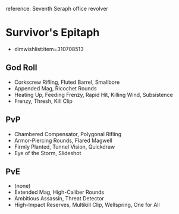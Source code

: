 reference: Seventh Seraph office revolver

# Survivor's Epitaph
  - dimwishlist:item=310708513

## God Roll
  - Corkscrew Rifling, Fluted Barrel, Smallbore
  - Appended Mag, Ricochet Rounds
  - Heating Up, Feeding Frenzy, Rapid Hit, Killing Wind, Subsistence
  - Frenzy, Thresh, Kill Clip
## PvP
  - Chambered Compensator, Polygonal Rifling
  - Armor-Piercing Rounds, Flared Magwell
  - Firmly Planted, Tunnel Vision, Quickdraw
  - Eye of the Storm, Slideshot
## PvE
  - (none)
  - Extended Mag, High-Caliber Rounds
  - Ambitious Assassin, Threat Detector
  - High-Impact Reserves, Multikill Clip, Wellspring, One for All
